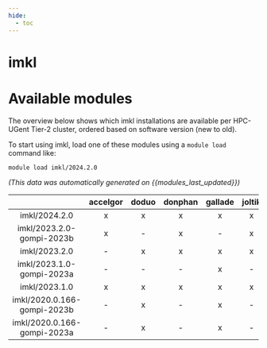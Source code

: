 ```yaml
---
hide:
  - toc
---
```


imkl
====

# Available modules


The overview below shows which imkl installations are available per HPC-UGent Tier-2 cluster, ordered based on software version (new to old).

To start using imkl, load one of these modules using a `module load` command like:

```shell
module load imkl/2024.2.0
```

*(This data was automatically generated on {{modules_last_updated}})*

| |accelgor|doduo|donphan|gallade|joltik|litleo|shinx|
| :---: | :---: | :---: | :---: | :---: | :---: | :---: | :---: |
|imkl/2024.2.0|x|x|x|x|x|x|x|
|imkl/2023.2.0-gompi-2023b|x|-|x|-|x|x|x|
|imkl/2023.2.0|-|x|x|x|x|x|x|
|imkl/2023.1.0-gompi-2023a|-|-|-|x|-|-|-|
|imkl/2023.1.0|x|x|x|x|x|x|x|
|imkl/2020.0.166-gompi-2023b|-|x|-|x|-|x|x|
|imkl/2020.0.166-gompi-2023a|-|x|-|x|-|x|x|
